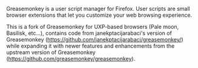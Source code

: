 Greasemonkey is a user script manager for Firefox.
User scripts are small browser extensions that let you customize your
web browsing experience.


This is a fork of Greasemonkey for UXP-based browsers (Pale moon, Basilisk, etc...), contains code from janekptacijarabaci's version of Greasemonkey (https://github.com/janekptacijarabaci/greasemonkey/) while expanding it with newer features and enhancements from the upstream version of Greasemonkey (https://github.com/greasemonkey/greasemonkey).
